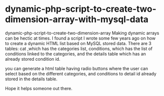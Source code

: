 # dynamic-php-script-to-create-two-dimension-array-with-mysql-data
dynamic-php-script-to-create-two-dimension-array
Making dynamic arrays can be hectic at times. 
I found a script I wrote some few years ago on how to create a dynamic HTML list based on MySQL stored data. 
There are 3 tables: cat ,which has the categories list, conditions, which has the list of conditions linked to the categories, and the details table which has an 
already stored condition id.

you can generate a html table having radio buttons where the user can select based on the different categories, 
and conditions to detail id already stored in the details table.   



Hope it helps someone out there.

